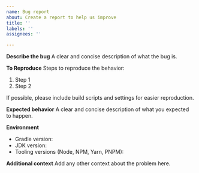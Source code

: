 ```yaml
---
name: Bug report
about: Create a report to help us improve
title: ''
labels: ''
assignees: ''

---
```


**Describe the bug**
A clear and concise description of what the bug is.

**To Reproduce**
Steps to reproduce the behavior:
1. Step 1
2. Step 2

If possible, please include build scripts and settings for easier reproduction.

**Expected behavior**
A clear and concise description of what you expected to happen.

**Environment**
- Gradle version:
- JDK version:
- Tooling versions (Node, NPM, Yarn, PNPM):

**Additional context**
Add any other context about the problem here.

